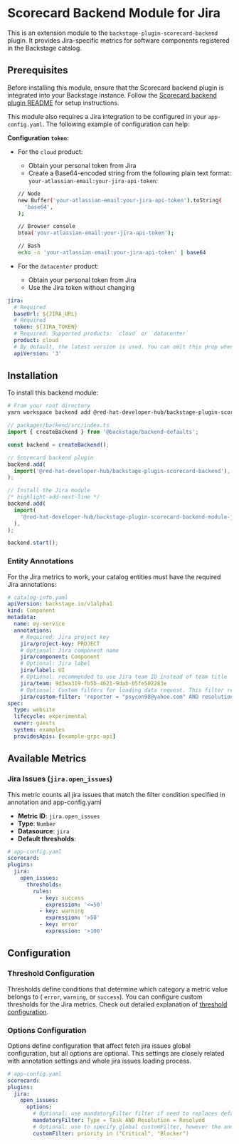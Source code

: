 # Scorecard Backend Module for Jira

This is an extension module to the `backstage-plugin-scorecard-backend` plugin. It provides Jira-specific metrics for software components registered in the Backstage catalog.

## Prerequisites

Before installing this module, ensure that the Scorecard backend plugin is integrated into your Backstage instance. Follow the [Scorecard backend plugin README](../scorecard-backend/README.md) for setup instructions.

This module also requires a Jira integration to be configured in your `app-config.yaml`. The following example of configuration can help:

**Configuration `token`:**

- For the `cloud` product:

  - Obtain your personal token from Jira
  - Create a Base64-encoded string from the following plain text format: `your-atlassian-email:your-jira-api-token`:

  ```bash
  // Node
  new Buffer('your-atlassian-email:your-jira-api-token').toString(
    'base64',
  );

  // Browser console
  btoa('your-atlassian-email:your-jira-api-token');

  // Bash
  echo -n 'your-atlassian-email:your-jira-api-token' | base64
  ```

- For the `datacenter` product:
  - Obtain your personal token from Jira
  - Use the Jira token without changing

```yaml
jira:
  # Required
  baseUrl: ${JIRA_URL}
  # Required
  token: ${JIRA_TOKEN}
  # Required: Supported products: `cloud` or `datacenter`
  product: cloud
  # By default, the latest version is used. You can omit this prop when using the latest version.
  apiVersion: '3'
```

## Installation

To install this backend module:

```bash
# From your root directory
yarn workspace backend add @red-hat-developer-hub/backstage-plugin-scorecard-backend-module-jira
```

```ts
// packages/backend/src/index.ts
import { createBackend } from '@backstage/backend-defaults';

const backend = createBackend();

// Scorecard backend plugin
backend.add(
  import('@red-hat-developer-hub/backstage-plugin-scorecard-backend'),
);

// Install the Jira module
/* highlight-add-next-line */
backend.add(
  import(
    '@red-hat-developer-hub/backstage-plugin-scorecard-backend-module-jira'
  ),
);

backend.start();
```

### Entity Annotations

For the Jira metrics to work, your catalog entities must have the required Jira annotations:

```yaml
# catalog-info.yaml
apiVersion: backstage.io/v1alpha1
kind: Component
metadata:
  name: my-service
  annotations:
    # Required: Jira project key
    jira/project-key: PROJECT
    # Optional: Jira component name
    jira/component: Component
    # Optional: Jira label
    jira/label: UI
    # Optional: recommended to use Jira team ID instead of team title
    jira/team: 9d3ea319-fb5b-4621-9dab-05fe502283e
    # Optional: Custom filters for loading data request. This filter replaces customFilters form app-config.yaml
    jira/custom-filter: 'reporter = "psycon98@yahoo.com" AND resolution is not EMPTY'
spec:
  type: website
  lifecycle: experimental
  owner: guests
  system: examples
  providesApis: [example-grpc-api]
```

## Available Metrics

### Jira Issues (`jira.open_issues`)

This metric counts all jira issues that match the filter condition specified in annotation and app-config.yaml

- **Metric ID**: `jira.open_issues`
- **Type**: `Number`
- **Datasource**: `jira`
- **Default thresholds**:

```yaml
# app-config.yaml
scorecard:
plugins:
  jira:
    open_issues:
      thresholds:
        rules:
          - key: success
            expression: '<=50'
          - key: warning
            expression: '>50'
          - key: error
            expression: '>100'
```

## Configuration

### Threshold Configuration

Thresholds define conditions that determine which category a metric value belongs to ( `error`, `warning`, or `success`). You can configure custom thresholds for the Jira metrics. Check out detailed explanation of [threshold configuration](../scorecard-backend/docs/thresholds.md).

### Options Configuration

Options define configuration that affect fetch jira issues global configuration, but all options are optional. This settings are closely related with annotation settings and whole jira issues loading process.

```yaml
# app-config.yaml
scorecard:
plugins:
  jira:
    open_issues:
      options:
        # Optional: use mandatoryFilter filter if need to replaces default which is "type = Bug AND resolution = Unresolved"
        mandatoryFilter: Type = Task AND Resolution = Resolved
        # Optional: use to specify global customFilter, however the annotation `jira/custom-filter` will replaces them
        customFilter: priority in ("Critical", "Blocker")
```
